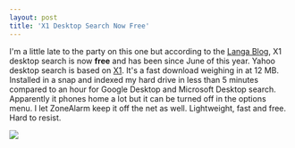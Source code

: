 ```yaml
---
layout: post
title: 'X1 Desktop Search Now Free'
---
```

I'm a little late to the party on this one but according to the [Langa Blog](http://www.langa.com/blog/2006/10/best-indexed-search-tool-youve-never.htm#links), X1 desktop search is now **free** and has been since June of this year. Yahoo desktop search is based on [X1](http://www.x1.com/download/). It's a fast download weighing in at 12 MB. Installed in a snap and indexed my hard drive in less than 5 minutes compared to an hour for Google Desktop and Microsoft Desktop search. Apparently it phones home a lot but it can be turned off in the options menu. I let ZoneAlarm keep it off the net as well. Lightweight, fast and free. Hard to resist.

![](http://elgan.com/langablog/x1.jpg)
